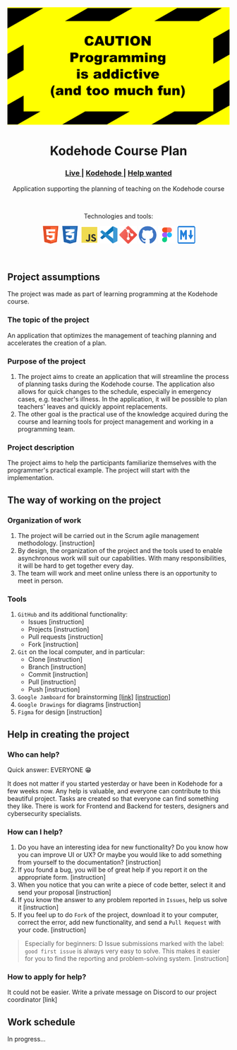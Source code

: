 <div align="center">
<img src="docs/img/readme/banner.svg" alt="banner">
<h1>Kodehode Course Plan</h1>
    <h3>
        <a href="https://chriskodehub.github.io/kodehode-course-plan/">
            Live
        </a>
        <span> | </span>
        <a href="https://jobloop.no/kodehode-modellen">
            Kodehode
        </a>
        <span> | </span>
        <a href="https://github.com/chriskodehub/kodehode-course-plan/issues?q=is%3Aissue+is%3Aopen+label%3A%22help+wanted%22">
            Help wanted
        </a>
    </h3>
    <p>Application supporting the planning of teaching on the Kodehode course</p>
    <br>
    <p>Technologies and tools:</p>
<p>
    <img src="docs/img/readme/html5.svg" width="40" height="40" alt="html"/>
    <img src="docs/img/readme/css3.svg" width="40" height="40" alt="css"/>
    <img src="docs/img/readme/js.svg" width="40" height="40" alt="javascript"/>
    <img src="docs/img/readme/vsc.svg" width="40" height="40" alt="vsc"/>
    <img src="docs/img/readme/git.svg" width="40" height="40" alt="git"/>
    <img src="docs/img/readme/github.svg" width="40" height="40" alt="github"/>
    <img src="docs/img/readme/figma.svg" width="40" height="40" alt="figma"/>
    <img src="docs/img/readme/md.svg" width="40" height="40" alt="mark down"/>
</p>
</div>
<br>

## Project assumptions

The project was made as part of learning programming at the Kodehode course.

### The topic of the project

An application that optimizes the management of teaching planning and accelerates the creation of a plan.

### Purpose of the project

1. The project aims to create an application that will streamline the process of planning tasks during the Kodehode
   course. The application also allows for quick changes to the schedule, especially in emergency cases, e.g. teacher's
   illness. In the application, it will be possible to plan teachers' leaves and quickly appoint replacements.
2. The other goal is the practical use of the knowledge acquired during the course and learning tools for project
   management and working in a programming team.

### Project description

The project aims to help the participants familiarize themselves with the programmer's practical example. The project
will start with the implementation.

## The way of working on the project

### Organization of work

1. The project will be carried out in the Scrum agile management methodology. [instruction]
2. By design, the organization of the project and the tools used to enable asynchronous work will suit our capabilities.
   With many responsibilities, it will be hard to get together every day.
3. The team will work and meet online unless there is an opportunity to meet in person.

### Tools

1. `GitHub` and its additional functionality:
    - Issues [instruction]
    - Projects [instruction]
    - Pull requests [instruction]
    - Fork [instruction]
2. `Git` on the local computer, and in particular:
    - Clone [instruction]
    - Branch [instruction]
    - Commit [instruction]
    - Pull [instruction]
    - Push [instruction]
3. `Google Jamboard` for
   brainstorming [[link]](https://jamboard.google.com/) [[instruction]](https://support.google.com/jamboard/?hl=en#topic=7383643)
4. `Google Drawings` for diagrams [instruction]
5. `Figma` for design [instruction]

## Help in creating the project

### Who can help?

Quick answer: EVERYONE 😁

It does not matter if you started yesterday or have been in Kodehode for a few weeks now. Any help is valuable, and
everyone can contribute to this beautiful project. Tasks are created so that everyone can find something they like.
There is work for Frontend and Backend for testers, designers and cybersecurity specialists.

### How can I help?

1. Do you have an interesting idea for new functionality? Do you know how you can improve UI or UX? Or maybe you would
   like to add something from yourself to the documentation? [instruction]
2. If you found a bug, you will be of great help if you report it on the appropriate form. [instruction]
3. When you notice that you can write a piece of code better, select it and send your proposal [instruction]
4. If you know the answer to any problem reported in `Issues`, help us solve it [instruction]
5. If you feel up to do `Fork` of the project, download it to your computer, correct the error, add new functionality,
   and send a `Pull Request` with your code. [instruction]

> Especially for beginners: D Issue submissions marked with the label: `good first issue` is always very easy to solve.
> This makes it easier for you to find the reporting and problem-solving system. [instruction]

### How to apply for help?

It could not be easier. Write a private message on Discord to our project coordinator [link]

## Work schedule

In progress...